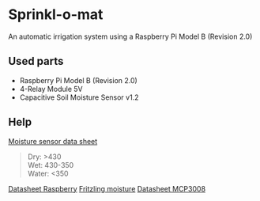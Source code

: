 # Sprinkl-o-mat

An automatic irrigation system using a Raspberry Pi Model B (Revision 2.0) 

## Used parts
- Raspberry Pi Model B (Revision 2.0)
- 4-Relay Module 5V
- Capacitive Soil Moisture Sensor v1.2

## Help
[Moisture sensor data sheet](https://media.digikey.com/pdf/Data%20Sheets/DFRobot%20PDFs/SEN0193_Web.pdf)
> Dry:   >430  
> Wet:   430-350  
> Water: <350  

[Datasheet Raspberry](https://pi4j.com/1.0/pins/model-a-plus.html)
[Fritzling moisture](https://tutorials-raspberrypi.de/wp-content/uploads/2015/11/hygrometer_Steckplatine.png)
[Datasheet MCP3008](https://cdn-shop.adafruit.com/datasheets/MCP3008.pdf)
